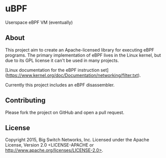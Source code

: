 # uBPF

Userspace eBPF VM (eventually)

## About

This project aim to create an Apache-licensed library for executing eBPF programs. The primary implementation of eBPF lives in the Linux kernel, but due to its GPL license it can't be used in many projects.

[Linux documentation for the eBPF instruction set] (https://www.kernel.org/doc/Documentation/networking/filter.txt).

Currently this project includes an eBPF disassembler.

## Contributing

Please fork the project on GitHub and open a pull request.

## License

Copyright 2015, Big Switch Networks, Inc. Licensed under the Apache License, Version 2.0
<LICENSE-APACHE or http://www.apache.org/licenses/LICENSE-2.0>.
